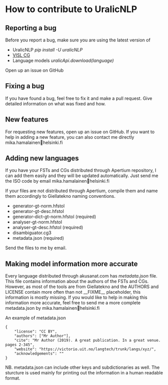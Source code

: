 # How to contribute to UralicNLP

## Reporting a bug

Before you report a bug, make sure you are using the latest version of
- UralicNLP *pip install -U uralicNLP*
- [VISL CG](https://mikalikes.men/how-to-install-visl-cg3-on-mac-windows-and-linux/)
- Language models *uralicApi.download(language)*

Open up an issue on GitHub

## Fixing a bug

If you have found a bug, feel free to fix it and make a pull request. Give detailed information on what was fixed and how.

## New features

For requesting new features, open up an issue on GitHub. If you want to help in adding a new feature, you can also contact me directly mika.hamalainen📧helsinki.fi

## Adding new languages

If you have your FSTs and CGs distributed through Apertium repository, I can add them easily and they will be updated automatically. Just send me the ISO code by email mika.hamalainen📧helsinki.fi

If your files are not distributed through Apertium, compile them and name them accordingly to Giellatekno naming conventions.

- generator-gt-norm.hfstol
- generator-gt-desc.hfstol
- generator-dict-gt-norm.hfstol (required)
- analyser-gt-norm.hfstol
- analyser-gt-desc.hfstol (required)
- disambiguator.cg3
- metadata.json (required)

Send the files to me by email.

## Making model information more accurate

Every language distributed through akusanat.com has *metadata.json* file. This file contains information about the authors of the FSTs and CGs. However, as most of the tools are from Giellatekno and the AUTHORS and LICENSE contain more often than not \_\_FIXME\_\_ placeholder, this information is mostly missing. If you would like to help in making this information more accurate, feel free to send me a more complete metadata.json by mika.hamalainen📧helsinki.fi

An example of metadata.json

	{
		"license": "CC BY",
		"authors": ["Mr Author"],
		"cite": "Mr Author (2019). A great publication. In a great venue. pages 2-345",
		"website": "https://victorio.uit.no/langtech/trunk/langs/xyz/",
		"acknowledgements": ""
	}

NB. metadata.json can include other keys and subdictionaries as well. The sturcture is used mainly for printing out the information in a human readable format.


